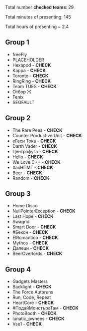 Total number **checked teams**: 29

Total minutes of presenting: 145

Total hours of presenting ~ 2.4

## Group 1

* freeFly
* PLACEHOLDER
* Hexapod - **CHECK**
* Kappa - **CHECK**
* Toronto - **CHECK**
* RingRing - **CHECK**
* Team TUES - **CHECK**
* Отбор Ж
* Fenix
* SEGFAULT

## Group 2

* The Rare Pees - **CHECK**
* Counter Productive Unit - **CHECK**
* еГаси Тока - **CHECK**
* Darth Vader - **CHECK**
* Центрофуга - **CHECK**
* Hello - **CHECK**
* We Love C++ - **CHECK**
* ХакНПМГ - **CHECK**
* Beer - **CHECK**
* Random - **CHECK**

## Group 3

* Home Disco
* NullPointerException - **CHECK**
* Last Hope - **CHECK**
* Swagrid
* Smart Door - **CHECK**
* #Бекон - **CHECK**
* ElRomantico - **CHECK**
* Mythos - **CHECK**
* Далеци - **CHECK**
* BeerOverlords - **CHECK**

## Group 4

* Gadgets Masters
* Backlight - **CHECK**
* The Force Autoruns
* Run, Code, Repeat
* HeartCore - **CHECK**
* #ПодайМонстъраТам - **CHECK**
* PhotoBooth - **CHECK**
* lunatic_pwnees - **CHECK**
* Vse1 - **CHECK**

